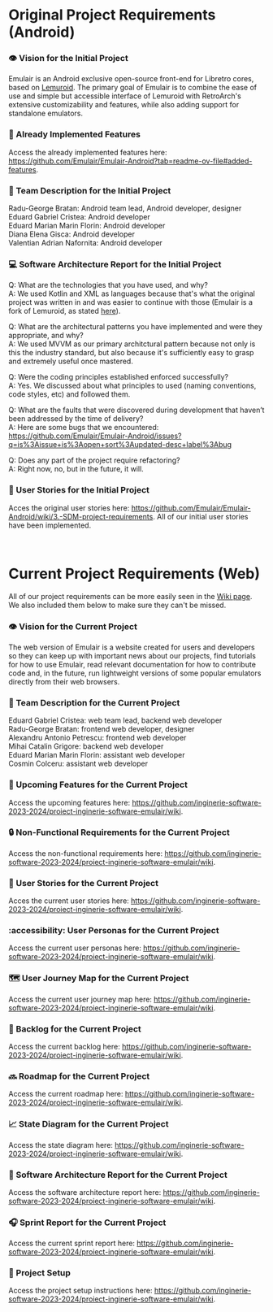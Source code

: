 # Original Project Requirements (Android)

### 👁️ Vision for the Initial Project
Emulair is an Android exclusive open-source front-end for Libretro cores, based on [Lemuroid](https://github.com/Swordfish90/Lemuroid). The primary goal of Emulair is to combine the ease of use and simple but accessible interface of Lemuroid with RetroArch's extensive customizability and features, while also adding support for standalone emulators.

### 📓 Already Implemented Features
Access the already implemented features here: https://github.com/Emulair/Emulair-Android?tab=readme-ov-file#added-features.

### 👥 Team Description for the Initial Project
Radu-George Bratan: Android team lead, Android developer, designer<br />
Eduard Gabriel Cristea: Android developer<br />
Eduard Marian Marin Florin: Android developer<br />
Diana Elena Gisca: Android developer<br />
Valentian Adrian Nafornita: Android developer

### 💻 Software Architecture Report for the Initial Project
Q: What are the technologies that you have used, and why?<br />
A: We used Kotlin and XML as languages because that's what the original project was written in and was easier to continue with those (Emulair is a fork of Lemuroid, as stated [here](https://github.com/Emulair/Emulair-Android#origin)).

Q: What are the architectural patterns you have implemented and were they appropriate, and why?<br />
A: We used MVVM as our primary architctural pattern because not only is this the industry standard, but also because it's sufficiently easy to grasp and extremely useful once mastered.

Q: Were the coding principles established enforced successfully?<br />
A: Yes. We discussed about what principles to used (naming conventions, code styles, etc) and followed them.

Q: What are the faults that were discovered during development that haven’t been addressed by the time of delivery?<br />
A: Here are some bugs that we encountered: https://github.com/Emulair/Emulair-Android/issues?q=is%3Aissue+is%3Aopen+sort%3Aupdated-desc+label%3Abug

Q: Does any part of the project require refactoring?<br />
A: Right now, no, but in the future, it will.

### 👤 User Stories for the Initial Project
Acces the original user stories here: https://github.com/Emulair/Emulair-Android/wiki/3.-SDM-project-requirements. All of our initial user stories have been implemented.

<br />

# Current Project Requirements (Web)
All of our project requirements can be more easily seen in the [Wiki page](https://github.com/inginerie-software-2023-2024/proiect-inginerie-software-emulair/wiki/). We also included them below to make sure they can't be missed.

### 👁️ Vision for the Current Project
The web version of Emulair is a website created for users and developers so they can keep up with important news about our projects, find tutorials for how to use Emulair, read relevant documentation for how to contribute code and, in the future, run lightweight versions of some popular emulators directly from their web browsers.

### 👥 Team Description for the Current Project
Eduard Gabriel Cristea: web team lead, backend web developer<br />
Radu-George Bratan: frontend web developer, designer<br />
Alexandru Antonio Petrescu: frontend web developer<br />
Mihai Catalin Grigore: backend web developer<br />
Eduard Marian Marin Florin: assistant web developer<br />
Cosmin Colceru: assistant web developer

### 📓 Upcoming Features for the Current Project
Access the upcoming features here: https://github.com/inginerie-software-2023-2024/proiect-inginerie-software-emulair/wiki.

### 🔒 Non-Functional Requirements for the Current Project
Access the non-functional requirements here: https://github.com/inginerie-software-2023-2024/proiect-inginerie-software-emulair/wiki.

### 👤 User Stories for the Current Project
Acces the current user stories here: https://github.com/inginerie-software-2023-2024/proiect-inginerie-software-emulair/wiki.

### :accessibility: User Personas for the Current Project
Access the current user personas here: https://github.com/inginerie-software-2023-2024/proiect-inginerie-software-emulair/wiki.

### 🗺️ User Journey Map for the Current Project
Access the current user journey map here: https://github.com/inginerie-software-2023-2024/proiect-inginerie-software-emulair/wiki.

### 📜 Backlog for the Current Project
Access the current backlog here: https://github.com/inginerie-software-2023-2024/proiect-inginerie-software-emulair/wiki.

### 🔜 Roadmap for the Current Project
Access the current roadmap here: https://github.com/inginerie-software-2023-2024/proiect-inginerie-software-emulair/wiki.

### 📈 State Diagram for the Current Project
Access the state diagram here: https://github.com/inginerie-software-2023-2024/proiect-inginerie-software-emulair/wiki.

### 📎 Software Architecture Report for the Current Project
Access the software architecture report here: https://github.com/inginerie-software-2023-2024/proiect-inginerie-software-emulair/wiki.

### 🎧 Sprint Report for the Current Project
Access the current sprint report here: https://github.com/inginerie-software-2023-2024/proiect-inginerie-software-emulair/wiki.

### 🔘 Project Setup
Access the project setup instructions here: https://github.com/inginerie-software-2023-2024/proiect-inginerie-software-emulair/wiki.
